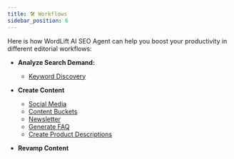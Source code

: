 ```yaml
---
title: 🛠️ Workflows
sidebar_position: 6
---
```


Here is how WordLift AI SEO Agent can help you boost your productivity in different editorial workflows:

- **Analyze Search Demand:**
    - [Keyword Discovery](./workflows/keyword-discovery.md)

- **Create Content**
    - [Social Media](./workflows/create-social-media-posts.md)
    - [Content Buckets](./workflows/create-social-media-content-buckets.md)
    - [Newsletter](./workflows/ideas-for-newsletters.md)
    - [Generate FAQ](./workflows/faq.md)
    - [Create Product Descriptions](./workflows/create-product-description.md)

- **Revamp Content**
